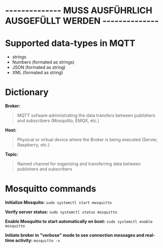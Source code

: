 



# -------------- MUSS AUSFÜHRLICH AUSGEFÜLLT WERDEN -------------- #




# Supported data-types in MQTT
- strings
- Numbers (formated as strings)
- JSON (formated as string)
- XML (formated as string)

# Dictionary

**Broker:**
> MQTT sofware administrating the data transfers between publishers and subscribers (Mosquitto, EMQX, etc.)

**Host:**
> Physical or virtual device where the Broker is being executed (Server, Raspberry, etc.)

**Topic:**
> Named channel for organizing and transferring data between publishers and subscribers


# Mosquitto commands

**Initialize Mosquito:**
`sudo systemctl start mosquitto`

**Verify server status:**
`sudo systemctl status mosquitto`

**Enable Mosquitto to start automatically on boot:**
`sudo systemctl enable mosquitto`

**Initiate broker in "verbose" mode to see connection messages and real-time activity:**
`mosquitto -v`